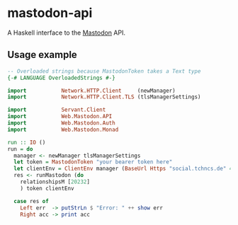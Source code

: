 # mastodon-api

A Haskell interface to the [Mastodon](https://github.com/tootsuite/mastodon) API.

## Usage example
```haskell
-- Overloaded strings because MastodonToken takes a Text type
{-# LANGUAGE OverloadedStrings #-}

import           Network.HTTP.Client     (newManager)
import           Network.HTTP.Client.TLS (tlsManagerSettings)

import           Servant.Client
import           Web.Mastodon.API
import           Web.Mastodon.Auth
import           Web.Mastodon.Monad

run :: IO ()
run = do
  manager <- newManager tlsManagerSettings
  let token = MastodonToken "your bearer token here"
  let clientEnv = ClientEnv manager (BaseUrl Https "social.tchncs.de" 443 "/api/v1")
  res <- runMastodon (do
    relationshipsM [20232]
    ) token clientEnv

  case res of
    Left err  -> putStrLn $ "Error: " ++ show err
    Right acc -> print acc
```
